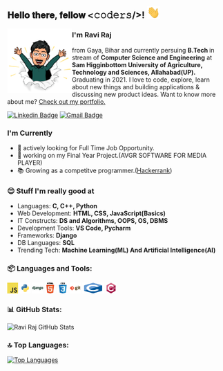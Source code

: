 <h2> 𝐇𝐞𝐥𝐥𝐨 𝐭𝐡𝐞𝐫𝐞, 𝐟𝐞𝐥𝐥𝐨𝐰 <𝚌𝚘𝚍𝚎𝚛𝚜/>! <img src="https://raw.githubusercontent.com/ABSphreak/ABSphreak/master/gifs/Hi.gif" width="30px"></h2>
<img align="left" width="150" height="150" src="https://github.com/Corruptthreat/Corruptthreat/blob/main/assets/avatar.png"/>

### I'm Ravi Raj

from Gaya, Bihar and currently persuing <b>B.Tech </b>in stream of <b>Computer Science and Engineering</b> at <b>Sam Higginbottom University of Agriculture, Technology and Sciences, Allahabad(UP).</b><br>  Graduating in 2021.
I love to code, explore, learn about new things and building applications & discussing new product ideas.
Want to know more about me? [Check out my portfolio.](https://raviraj7946.github.io/website/)

 [![Linkedin Badge](https://img.shields.io/badge/-raviraj-blue?style=flat-square&logo=Linkedin&logoColor=white&link=https://www.linkedin.com/in/ravirajaccount/)](https://www.linkedin.com/in/ravirajaccount/) 
[![Gmail Badge](https://img.shields.io/badge/-raviraj7946@gmail.com-c14438?style=flat-square&logo=Gmail&logoColor=white&link=mailto:raviraj.7946gmail.com)](mailto:raviraj.7946@gmail.com)

### I'm Currently 

- 🎯 actively looking for Full Time Job Opportunity.
- 📱 working on my Final Year Project.(AVGR SOFTWARE FOR MEDIA PLAYER)
- 📚 Growing as a competitve programmer.([Hackerrank](https://www.hackerrank.com/raviraj_7946/))


### 😍 Stuff I'm really good at

- Languages: **C, C++, Python**
- Web Development: **HTML, CSS, JavaScript(Basics)**
- IT Constructs: **DS and Algorithms, OOPS, OS, DBMS**
- Development Tools: **VS Code, Pycharm**
- Frameworks: **Django**
- DB Languages: **SQL**
- Trending Tech: **Machine Learning(ML) And Artificial Intelligence(AI)**


### 📦 Languages and Tools: 

<code><img height="25" src="https://raw.githubusercontent.com/github/explore/80688e429a7d4ef2fca1e82350fe8e3517d3494d/topics/javascript/javascript.png"></code>
<code><img height="25" src="https://raw.githubusercontent.com/github/explore/5c058a388828bb5fde0bcafd4bc867b5bb3f26f3/topics/python/python.png"></code>
<code><img height="25" src="https://raw.githubusercontent.com/github/explore/80688e429a7d4ef2fca1e82350fe8e3517d3494d/topics/django/django.png"></code>
<code><img height="25" src="https://raw.githubusercontent.com/github/explore/80688e429a7d4ef2fca1e82350fe8e3517d3494d/topics/html/html.png"></code>
<code><img height="25" src="https://raw.githubusercontent.com/github/explore/80688e429a7d4ef2fca1e82350fe8e3517d3494d/topics/css/css.png"></code>
<code><img height="25" src="https://raw.githubusercontent.com/github/explore/80688e429a7d4ef2fca1e82350fe8e3517d3494d/topics/git/git.png"></code>
<img src="https://raw.githubusercontent.com/devicons/devicon/master/icons/c/c-original.svg" alt="c" width="50" height="25"/> 
<img src="https://raw.githubusercontent.com/devicons/devicon/master/icons/cplusplus/cplusplus-original.svg" alt="cplusplus" width="25" height="25"/>
<br>

### 📊 GitHub Stats:

<img src="https://github-readme-stats.vercel.app/api?username=raviraj7946&show_icons=true&theme=gotham" alt="Ravi Raj GitHub Stats" />

### 🔝 Top Languages: 

[![Top Languages](https://github-readme-stats.vercel.app/api/top-langs/?username=raviraj7946&layout=compact)][github]

[github]: https://github.com/raviraj7946
  

